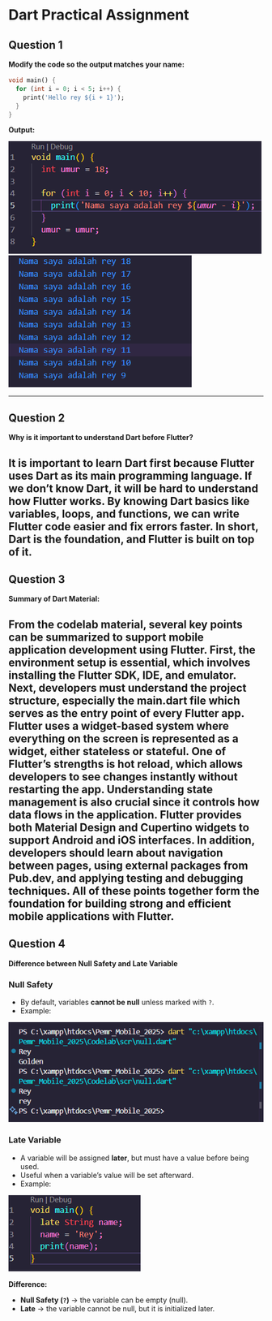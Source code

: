# Dart Practical Assignment

## Question 1
**Modify the code so the output matches your name:**

```dart
void main() {
  for (int i = 0; i < 5; i++) {
    print('Hello rey ${i + 1}');
  }
}
```

**Output:**

![Code Example](img/code1.png)
![Output Example](img/output1.png)

---

## Question 2
**Why is it important to understand Dart before Flutter?**

It is important to learn Dart first because Flutter uses Dart as its main programming language. If we don’t know Dart, it will be hard to understand how Flutter works. By knowing Dart basics like variables, loops, and functions, we can write Flutter code easier and fix errors faster. In short, Dart is the foundation, and Flutter is built on top of it.
---

## Question 3
**Summary of Dart Material:**

From the codelab material, several key points can be summarized to support mobile application development using Flutter. First, the environment setup is essential, which involves installing the Flutter SDK, IDE, and emulator. Next, developers must understand the project structure, especially the main.dart file which serves as the entry point of every Flutter app. Flutter uses a widget-based system where everything on the screen is represented as a widget, either stateless or stateful. One of Flutter’s strengths is hot reload, which allows developers to see changes instantly without restarting the app. Understanding state management is also crucial since it controls how data flows in the application. Flutter provides both Material Design and Cupertino widgets to support Android and iOS interfaces. In addition, developers should learn about navigation between pages, using external packages from Pub.dev, and applying testing and debugging techniques. All of these points together form the foundation for building strong and efficient mobile applications with Flutter.
---

## Question 4
**Difference between Null Safety and Late Variable**

### Null Safety
- By default, variables **cannot be null** unless marked with `?`.  
- Example:

![Null Example](img/null.png)

### Late Variable
- A variable will be assigned **later**, but must have a value before being used.  
- Useful when a variable’s value will be set afterward.  
- Example:

![Late Example](img/late.png)

**Difference:**
- **Null Safety (`?`)** → the variable can be empty (null).  
- **Late** → the variable cannot be null, but it is initialized later.  